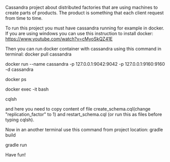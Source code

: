 Cassandra project about distributed factories that are using machines to create parts of products.
The product is something that each client request from time to time.

To run this project you must have cassandra running for example in docker.
If you are using windows you can use this instruction to install docker:
https://www.youtube.com/watch?v=cMyoSkQZ41E

Then you can run docker container with cassandra using this command in terminal:
docker pull cassandra

docker run --name cassandra -p 127.0.0.1:9042:9042 -p 127.0.0.1:9160:9160 -d cassandra

docker ps

docker exec -it <id of container> bash

cqlsh

and here you need to copy content of file create_schema.cql(change "replication_factor" to 1) and restart_schema.cql (or run this as files before typing cqlsh).


Now in an another terminal use this command from project location:
gradle build

gradle run

Have fun!

